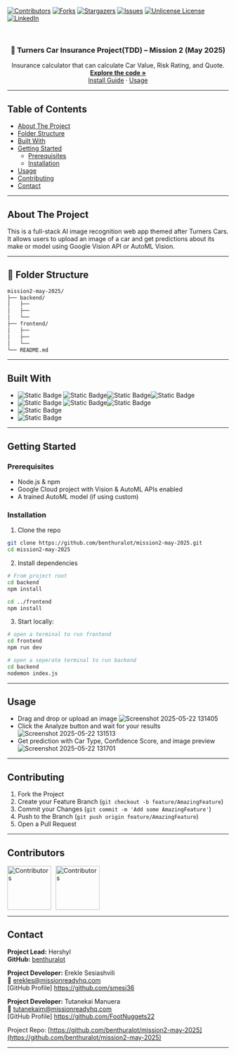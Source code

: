 <!-- Improved compatibility of back to top link: See: https://github.com/othneildrew/Best-README-Template/pull/73 -->

<a id="readme-top"></a>

<!-- PROJECT SHIELDS -->

[![Contributors][contributors-shield]][contributors-url]
[![Forks][forks-shield]][forks-url]
[![Stargazers][stars-shield]][stars-url]
[![Issues][issues-shield]][issues-url]
[![Unlicense License][license-shield]][license-url]
[![LinkedIn][linkedin-shield]][linkedin-url]

<!-- PROJECT LOGO -->

<br />
<div align="center">
  <h3 align="center">🚗 Turners Car Insurance Project(TDD) – Mission 2 (May 2025)</h3>

  <p align="center">
    Insurance calculator that can calculate Car Value, Risk Rating, and Quote.
    <br />
    <a href="https://github.com/benthuralot/mission2-may-2025"><strong>Explore the code »</strong></a>
    <br />
    <a href="#installation">Install Guide</a>
    ·
    <a href="#usage">Usage</a>
  </p>
</div>

---

## Table of Contents

- [About The Project](#about-the-project)
- [Folder Structure](#folder-structure)
- [Built With](#built-with)
- [Getting Started](#getting-started)
  - [Prerequisites](#prerequisites)
  - [Installation](#installation)
- [Usage](#usage)
- [Contributing](#contributing)
- [Contact](#contact)

---

## About The Project

This is a full-stack AI image recognition web app themed after Turners Cars. It allows users to upload an image of a car and get predictions about its make or model using Google Vision API or AutoML Vision.

---

## 📁 Folder Structure

```bash
mission2-may-2025/
├── backend/
│   ├── 
│   ├──                 
│   └──   
├── frontend/
│   ├── 
│   ├── 
│   └── 
└── README.md
```
---

## Built With

* ![Static Badge](https://img.shields.io/badge/frontend-blue?style=plastic)
![Static Badge](https://img.shields.io/badge/React-%2361DAFB?style=for-the-badge&logo=react&logoSize=auto&labelColor=black)![Static Badge](https://img.shields.io/badge/-%2341B883?style=for-the-badge&logo=vite&logoColor=%23F0DB4F&logoSize=auto&label=Vite&labelColor=%23646CFF)![Static Badge](https://img.shields.io/badge/-%232965F1?style=for-the-badge&logo=css&logoColor=white&logoSize=auto&label=css&labelColor=%23264DE4)
* ![Static Badge](https://img.shields.io/badge/backend-red?style=plastic)
![Static Badge](https://img.shields.io/badge/node.js-%23333333?style=for-the-badge&logo=node.js&logoColor=%23333333&logoSize=auto&labelColor=%23339933)![Static Badge](https://img.shields.io/badge/express.js-%23333333?style=for-the-badge&logo=express&logoColor=white&logoSize=auto&labelColor=red)
* ![Static Badge](https://img.shields.io/badge/Vertex%20Ai%20%26%20Automl-%2334A853?style=for-the-badge&logo=google&logoColor=%234285F4&logoSize=auto&label=Google%20&labelColor=%23FBBC05)
* ![Static Badge](https://img.shields.io/badge/Cloud%20run-%23EA4335?style=for-the-badge&logo=google%20cloud&logoColor=%234285F4&logoSize=auto&label=Google%20&labelColor=%23FBBC05)

---

## Getting Started

### Prerequisites

* Node.js & npm
* Google Cloud project with Vision & AutoML APIs enabled
* A trained AutoML model (if using custom)

### Installation

1. Clone the repo

```bash
git clone https://github.com/benthuralot/mission2-may-2025.git
cd mission2-may-2025
```

2. Install dependencies

```bash
# From project root
cd backend
npm install

cd ../frontend
npm install
```

3. Start locally:

```bash
# open a terminal to run frontend
cd frontend
npm run dev

# open a seperate terminal to run backend
cd backend
nodemon index.js
```

---

## Usage

* Drag and drop or upload an image
  ![Screenshot 2025-05-22 131405](https://github.com/user-attachments/assets/73ea010a-b451-4d92-96e0-25eedcfa13e6)
* Click the Analyze button and wait for your results
  ![Screenshot 2025-05-22 131513](https://github.com/user-attachments/assets/c945e15f-75c5-4157-ba01-bde457778ac2)
* Get prediction with Car Type, Confidence Score, and image preview
  ![Screenshot 2025-05-22 131701](https://github.com/user-attachments/assets/5c2f6dd9-b436-4569-8cf6-1f543d7064a5)

---

## Contributing

1. Fork the Project
2. Create your Feature Branch (`git checkout -b feature/AmazingFeature`)
3. Commit your Changes (`git commit -m 'Add some AmazingFeature'`)
4. Push to the Branch (`git push origin feature/AmazingFeature`)
5. Open a Pull Request

---

## Contributors

<div style="display: flex; gap: 10px;">
  <a href="https://github.com/benthuralot/mission2-may-2025/graphs/contributors">
  <img src="https://contrib.rocks/image?repo=benthuralot/mission2-may-2025" alt="Contributors" style="width: 100px; height: 100px;" />
  </a>

  <a href="https://github.com/benthuralot/mission2-may-2025/graphs/contributors">
  <img src="https://github.com/smesi36.png" alt="Contributors" width="100" alt="Erekle avatar" />
  </a>
 
</div>

---

## Contact

**Project Lead:** Hershyl<br>
**GitHub:** [benthuralot](https://github.com/benthuralot)

**Project Developer:** Erekle Sesiashvili<br>
📧 [erekles@missionreadyhq.com](mailto:erekles@missionreadyhq.com)<br>
[GitHub Profile] https://github.com/smesi36<br>

**Project Developer:** Tutanekai Manuera<br>
📧 [tutanekaim@missionreadyhq.com](mailto:tutanekaim@missionreadyhq.com)<br>
[GitHub Profile] https://github.com/FootNuggets22<br>

Project Repo: [https://github.com/benthuralot/mission2-may-2025](https://github.com/benthuralot/mission2-may-2025)

---

<!-- MARKDOWN LINKS -->

[contributors-shield]: https://img.shields.io/github/contributors/benthuralot/mission2-may-2025.svg?style=for-the-badge
[contributors-url]: https://github.com/benthuralot/mission2-may-2025/graphs/contributors
[forks-shield]: https://img.shields.io/github/forks/benthuralot/mission2-may-2025.svg?style=for-the-badge
[forks-url]: https://github.com/benthuralot/mission2-may-2025/network/members
[stars-shield]: https://img.shields.io/github/stars/benthuralot/mission2-may-2025.svg?style=for-the-badge
[stars-url]: https://github.com/benthuralot/mission2-may-2025/stargazers
[issues-shield]: https://img.shields.io/github/issues/benthuralot/mission2-may-2025.svg?style=for-the-badge
[issues-url]: https://github.com/benthuralot/mission2-may-2025/issues
[license-shield]: https://img.shields.io/github/license/benthuralot/mission2-may-2025.svg?style=for-the-badge
[license-url]: https://github.com/benthuralot/mission2-may-2025/blob/main/LICENSE
[linkedin-shield]: https://img.shields.io/badge/-LinkedIn-black.svg?style=for-the-badge&logo=linkedin&colorB=555
[linkedin-url]: https://linkedin.com/in/yourlinkedin
